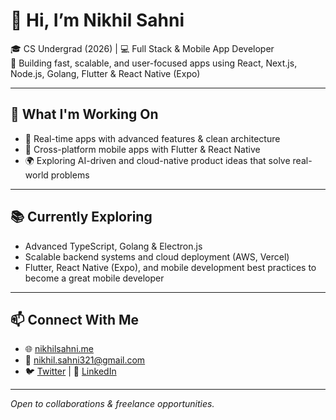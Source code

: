 # 👋 Hi, I’m Nikhil Sahni

🎓 CS Undergrad (2026) | 💻 Full Stack & Mobile App Developer  
🚀 Building fast, scalable, and user-focused apps using React, Next.js, Node.js, Golang, Flutter & React Native (Expo)

---

## 🚀 What I'm Working On
- 🧠 Real-time apps with advanced features & clean architecture  
- 📱 Cross-platform mobile apps with Flutter & React Native  
- 🌍 Exploring AI-driven and cloud-native product ideas that solve real-world problems

---

## 📚 Currently Exploring
- Advanced TypeScript, Golang & Electron.js  
- Scalable backend systems and cloud deployment (AWS, Vercel)  
- Flutter, React Native (Expo), and mobile development best practices to become a great mobile developer

---

## 📫 Connect With Me
- 🌐 [nikhilsahni.me](https://nikhilsahni.me)  
- 📧 nikhil.sahni321@gmail.com  
- 🐦 [Twitter](https://x.com/Nikhilllsahni) | 💼 [LinkedIn](https://www.linkedin.com/in/nikhil-sahni-4321)

---

*Open to collaborations & freelance opportunities.*

